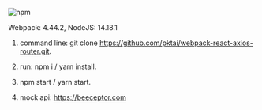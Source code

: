 ![npm](https://img.shields.io/npm/v/npm?style=plastic)

Webpack: 4.44.2,
NodeJS: 14.18.1

1. command line: git clone https://github.com/pktai/webpack-react-axios-router.git.
2. run: npm i / yarn install.
3. npm start / yarn start.


4. mock api: https://beeceptor.com
